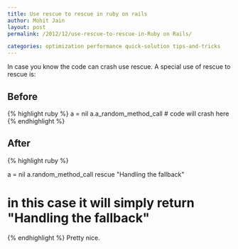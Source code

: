 ```yaml
---
title: Use rescue to rescue in ruby on rails
author: Mohit Jain
layout: post
permalink: /2012/12/use-rescue-to-rescue-in-Ruby on Rails/

categories: optimization performance quick-solution tips-and-tricks
---
```


In case you know the code can crash use rescue. A special use of rescue to rescue is:

## Before

{% highlight ruby %}
a = nil
a.a_random_method_call # code will crash here
{% endhighlight %}

## After

{% highlight ruby %}

a = nil
a.random_method_call rescue "Handling the fallback"
# in this case it will simply return "Handling the fallback"
{% endhighlight %}
Pretty nice.
